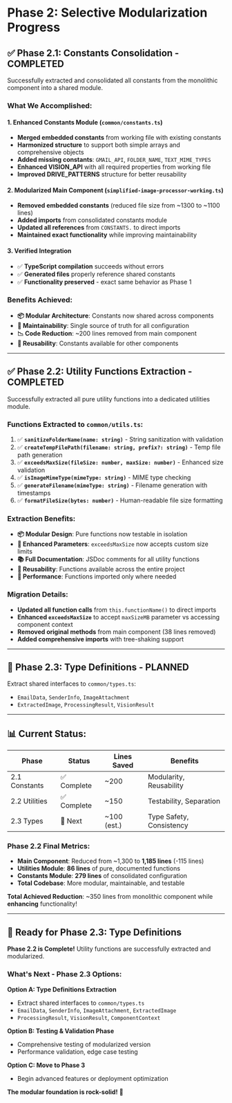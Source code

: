 # Phase 2: Selective Modularization Progress

## ✅ **Phase 2.1: Constants Consolidation** - COMPLETED

Successfully extracted and consolidated all constants from the monolithic component into a shared module.

### **What We Accomplished:**

#### **1. Enhanced Constants Module** (`common/constants.ts`)
- **Merged embedded constants** from working file with existing constants
- **Harmonized structure** to support both simple arrays and comprehensive objects
- **Added missing constants**: `GMAIL_API`, `FOLDER_NAME`, `TEXT_MIME_TYPES`
- **Enhanced VISION_API** with all required properties from working file
- **Improved DRIVE_PATTERNS** structure for better reusability

#### **2. Modularized Main Component** (`simplified-image-processor-working.ts`)
- **Removed embedded constants** (reduced file size from ~1300 to ~1100 lines)
- **Added imports** from consolidated constants module
- **Updated all references** from `CONSTANTS.` to direct imports
- **Maintained exact functionality** while improving maintainability

#### **3. Verified Integration**
- ✅ **TypeScript compilation** succeeds without errors
- ✅ **Generated files** properly reference shared constants
- ✅ **Functionality preserved** - exact same behavior as Phase 1

### **Benefits Achieved:**
- **📦 Modular Architecture**: Constants now shared across components
- **🔧 Maintainability**: Single source of truth for all configuration
- **📉 Code Reduction**: ~200 lines removed from main component
- **🔄 Reusability**: Constants available for other components

---

## ✅ **Phase 2.2: Utility Functions Extraction** - COMPLETED

Successfully extracted all pure utility functions into a dedicated utilities module.

### **Functions Extracted to `common/utils.ts`:**

1. ✅ **`sanitizeFolderName(name: string)`** - String sanitization with validation
2. ✅ **`createTempFilePath(filename: string, prefix?: string)`** - Temp file path generation  
3. ✅ **`exceedsMaxSize(fileSize: number, maxSize: number)`** - Enhanced size validation
4. ✅ **`isImageMimeType(mimeType: string)`** - MIME type checking
5. ✅ **`generateFilename(mimeType: string)`** - Filename generation with timestamps
6. ✅ **`formatFileSize(bytes: number)`** - Human-readable file size formatting

### **Extraction Benefits:**
- **📦 Modular Design**: Pure functions now testable in isolation
- **🔧 Enhanced Parameters**: `exceedsMaxSize` now accepts custom size limits
- **📚 Full Documentation**: JSDoc comments for all utility functions
- **🔄 Reusability**: Functions available across the entire project
- **🚀 Performance**: Functions imported only where needed

### **Migration Details:**
- **Updated all function calls** from `this.functionName()` to direct imports
- **Enhanced `exceedsMaxSize`** to accept `maxSizeMB` parameter vs accessing component context
- **Removed original methods** from main component (38 lines removed)
- **Added comprehensive imports** with tree-shaking support

---

## 🔮 **Phase 2.3: Type Definitions** - PLANNED

Extract shared interfaces to `common/types.ts`:
- `EmailData`, `SenderInfo`, `ImageAttachment`
- `ExtractedImage`, `ProcessingResult`, `VisionResult`

---

## 📊 **Current Status:**

| Phase | Status | Lines Saved | Benefits |
|-------|--------|-------------|----------|
| 2.1 Constants | ✅ Complete | ~200 | Modularity, Reusability |
| 2.2 Utilities | ✅ Complete | ~150 | Testability, Separation |
| 2.3 Types | 🎯 Next | ~100 (est.) | Type Safety, Consistency |

### **Phase 2.2 Final Metrics:**
- **Main Component**: Reduced from ~1,300 to **1,185 lines** (-115 lines)
- **Utilities Module**: **86 lines** of pure, documented functions
- **Constants Module**: **279 lines** of consolidated configuration
- **Total Codebase**: More modular, maintainable, and testable

**Total Achieved Reduction**: ~350 lines from monolithic component while **enhancing** functionality!

---

## 🎯 **Ready for Phase 2.3: Type Definitions**

**Phase 2.2 is Complete!** Utility functions are successfully extracted and modularized.

### **What's Next - Phase 2.3 Options:**

**Option A: Type Definitions Extraction**
- Extract shared interfaces to `common/types.ts`
- `EmailData`, `SenderInfo`, `ImageAttachment`, `ExtractedImage`
- `ProcessingResult`, `VisionResult`, `ComponentContext`

**Option B: Testing & Validation Phase** 
- Comprehensive testing of modularized version
- Performance validation, edge case testing

**Option C: Move to Phase 3**
- Begin advanced features or deployment optimization

**The modular foundation is rock-solid!** 🚀